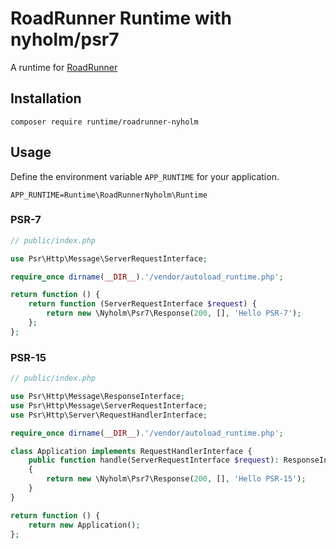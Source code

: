 # RoadRunner Runtime with nyholm/psr7

A runtime for [RoadRunner](https://roadrunner.dev/)

## Installation

```
composer require runtime/roadrunner-nyholm
```

## Usage

Define the environment variable `APP_RUNTIME` for your application.

```
APP_RUNTIME=Runtime\RoadRunnerNyholm\Runtime
```

### PSR-7

```php
// public/index.php

use Psr\Http\Message\ServerRequestInterface;

require_once dirname(__DIR__).'/vendor/autoload_runtime.php';

return function () {
    return function (ServerRequestInterface $request) {
        return new \Nyholm\Psr7\Response(200, [], 'Hello PSR-7');
    };
};

```

### PSR-15

```php
// public/index.php

use Psr\Http\Message\ResponseInterface;
use Psr\Http\Message\ServerRequestInterface;
use Psr\Http\Server\RequestHandlerInterface;

require_once dirname(__DIR__).'/vendor/autoload_runtime.php';

class Application implements RequestHandlerInterface {
    public function handle(ServerRequestInterface $request): ResponseInterface
    {
        return new \Nyholm\Psr7\Response(200, [], 'Hello PSR-15');
    }
}

return function () {
    return new Application();
};
```

